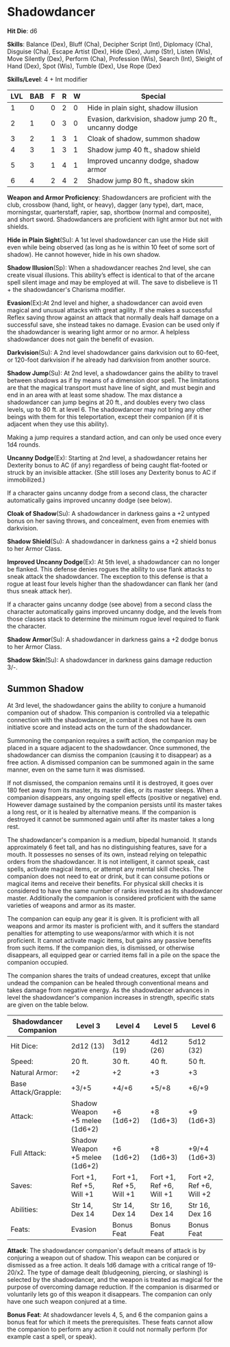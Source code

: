 # Shadowdancer

**Hit Die**: d6

**Skills**: Balance (Dex), Bluff (Cha), Decipher Script (Int), Diplomacy (Cha), Disguise (Cha), Escape Artist (Dex), Hide (Dex), Jump (Str), Listen (Wis), Move Silently (Dex), Perform (Cha), Profession (Wis), Search (Int), Sleight of Hand (Dex), Spot (Wis), Tumble (Dex), Use Rope (Dex)

**Skills/Level**: 4 + Int modifier

LVL | BAB | F | R | W | Special 
--- | --- | - | - | - | ------- 
1   | 0   | 0 | 2 | 0 | Hide in plain sight, shadow illusion
2   | 1   | 0 | 3 | 0 | Evasion, darkvision, shadow jump 20 ft., uncanny dodge
3   | 2   | 1 | 3 | 1 | Cloak of shadow, summon shadow
4   | 3   | 1 | 3 | 1 | Shadow jump 40 ft., shadow shield
5   | 3   | 1 | 4 | 1 | Improved uncanny dodge, shadow armor
6   | 4   | 2 | 4 | 2 | Shadow jump 80 ft., shadow skin

**Weapon and Armor Proficiency**: Shadowdancers are proficient with the club, crossbow (hand, light, or heavy), dagger (any type), dart, mace, morningstar, quarterstaff, rapier, sap, shortbow (normal and composite), and short sword. Shadowdancers are proficient with light armor but not with shields.

**Hide in Plain Sight**(Su): A 1st level shadowdancer can use the Hide skill even while being observed (as long as he is within 10 feet of some sort of shadow). He cannot however, hide in his own shadow. 

**Shadow Illusion**(Sp): When a shadowdancer reaches 2nd level, she can create visual illusions. This ability’s effect is identical to that of the arcane spell silent image and may be employed at will. The save to disbelieve is 11 + the shadowdancer's Charisma modifier.

**Evasion**(Ex):At 2nd level and higher, a shadowdancer can avoid even magical and unusual attacks with great agility. If she makes a successful Reflex saving throw against an attack that normally deals half damage on a successful save, she instead takes no damage. Evasion can be used only if the shadowdancer is wearing light armor or no armor. A helpless shadowdancer does not gain the benefit of evasion.

**Darkvision**(Su): A 2nd level shadowdancer gains darkvision out to 60-feet, or 120-foot darkvision if he already had darkvision from another source.

**Shadow Jump**(Su): At 2nd level, a shadowdancer gains the ability to travel between shadows as if by means of a dimension door spell. The limitations are that the magical transport must have line of sight, and must begin and end in an area with at least some shadow. The max distance a shadowdancer can jump begins at 20 ft., and doubles every two class levels, up to 80 ft. at level 6. The shadowdancer may not bring any other beings with them for this teleportation, except their companion (if it is adjacent when they use this ability).

Making a jump requires a standard action, and can only be used once every 1d4 rounds.

**Uncanny Dodge**(Ex): Starting at 2nd level, a shadowdancer retains her Dexterity bonus to AC (if any) regardless of being caught flat-footed or struck by an invisible attacker. (She still loses any Dexterity bonus to AC if immobilized.)

If a character gains uncanny dodge from a second class, the character automatically gains improved uncanny dodge (see below).

**Cloak of Shadow**(Su): A shadowdancer in darkness gains a +2 untyped bonus on her saving throws, and concealment, even from enemies with darkvision.

**Shadow Shield**(Su): A shadowdancer in darkness gains a +2 shield bonus to her Armor Class.

**Improved Uncanny Dodge**(Ex): At 5th level, a shadowdancer can no longer be flanked. This defense denies rogues the ability to use flank attacks to sneak attack the shadowdancer. The exception to this defense is that a rogue at least four levels higher than the shadowdancer can flank her (and thus sneak attack her).

If a character gains uncanny dodge (see above) from a second class the character automatically gains improved uncanny dodge, and the levels from those classes stack to determine the minimum rogue level required to flank the character.

**Shadow Armor**(Su): A shadowdancer in darkness gains a +2 dodge bonus to her Armor Class.

**Shadow Skin**(Su): A shadowdancer in darkness gains damage reduction 3/-.

## Summon Shadow

At 3rd level, the shadowdancer gains the ability to conjure a humanoid companion out of shadow. This companion is controlled via a telepathic connection with the shadowdancer, in combat it does not have its own initiative score and instead acts on the turn of the shadowdancer.  

Summoning the companion requires a swift action, the companion may be placed in a square adjacent to the shadowdancer. Once summoned, the shadowdancer can dismiss the companion (causing it to disappear) as a free action. A dismissed companion can be summoned again in the same manner, even on the same turn it was dismissed.

If not dismissed, the companion remains until it is destroyed, it goes over 180 feet away from its master, its master dies, or its master sleeps. When a companion disappears, any ongoing spell effects (positive or negative) end. However damage sustained by the companion persists until its master takes a long rest, or it is healed by alternative means. If the companion is destroyed it cannot be summoned again until after its master takes a long rest.

The shadowdancer's companion is a medium, bipedal humanoid. It stands approximately 6 feet tall, and has no distinguishing features, save for a mouth. It possesses no senses of its own, instead relying on telepathic orders from the shadowdancer. It is not intelligent, it cannot speak, cast spells, activate magical items, or attempt any mental skill checks. The companion does not need to eat or drink, but it can consume potions or magical items and receive their benefits. For physical skill checks it is considered to have the same number of ranks invested as its shadowdancer master. Additionally the companion is considered proficient with the same varieties of weapons and armor as its master.

The companion can equip any gear it is given. It is proficient with all weapons and armor its master is proficient with, and it suffers the standard penalties for attempting to use weapons/armor with which it is not proficient. It cannot activate magic items, but gains any passive benefits from such items. If the companion dies, is dismissed, or otherwise disappears, all equipped gear or carried items fall in a pile on the space the companion occupied. 

The companion shares the traits of undead creatures, except that unlike undead the companion can be healed through conventional means and takes damage from negative energy. As the shadowdancer advances in level the shadowdancer's companion increases in strength, specific stats are given on the table below.

Shadowdancer Companion | Level 3 | Level 4 | Level 5 | Level 6 
------ | ------- | --------- | ------- | ------- 
Hit Dice:    | 2d12 (13) | 3d12 (19) | 4d12 (26) | 5d12 (32) 
Speed:       | 20 ft. | 30 ft. | 40 ft. | 50 ft.
Natural Armor:| +2  | +2 | +3 | +3
Base Attack/Grapple: | +3/+5 | +4/+6 | +5/+8 | +6/+9 
Attack:      | Shadow Weapon +5 melee (1d6+2) | +6 (1d6+2) | +8 (1d6+3) | +9 (1d6+3) 
Full Attack: | Shadow Weapon +5 melee (1d6+2) | +6 (1d6+2) | +8 (1d6+3) | +9/+4 (1d6+3)   
Saves:     | Fort +1, Ref +5, Will +1 | Fort +1, Ref +5, Will +1 | Fort +1, Ref +6, Will +1 | Fort +2, Ref +6, Will +2 
Abilities: | Str 14, Dex 14 | Str 14, Dex 14 | Str 16, Dex 14 | Str 16, Dex 16 
Feats:     | Evasion | Bonus Feat | Bonus Feat | Bonus Feat 

**Attack**: The shadowdancer companion's default means of attack is by conjuring a weapon out of shadow. This weapon can be conjured or dismissed as a free action. It deals 1d6 damage with a critical range of 19-20/x2. The type of damage dealt (bludgeoning, piercing, or slashing) is selected by the shadowdancer, and the weapon is treated as magical for the purpose of overcoming damage reduction. If the companion is disarmed or voluntarily lets go of this weapon it disappears. The companion can only have one such weapon conjured at a time.

**Bonus Feat**: At shadowdancer levels 4, 5, and 6 the companion gains a bonus feat for which it meets the prerequisites. These feats cannot allow the companion to perform any action it could not normally perform (for example cast a spell, or speak).